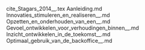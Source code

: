 cite_Stagars_2014__.tex
Aanleiding.md
Innovaties_stimuleren_en_realiseren__.md
Opzetten_en_onderhouden_van_een__.md
Gevoel_ontwikkelen_voor_verhoudingen_binnen__.md
Inzicht_ontwikkelen_in_de_toekomst__.md
Optimaal_gebruik_van_de_backoffice__.md
